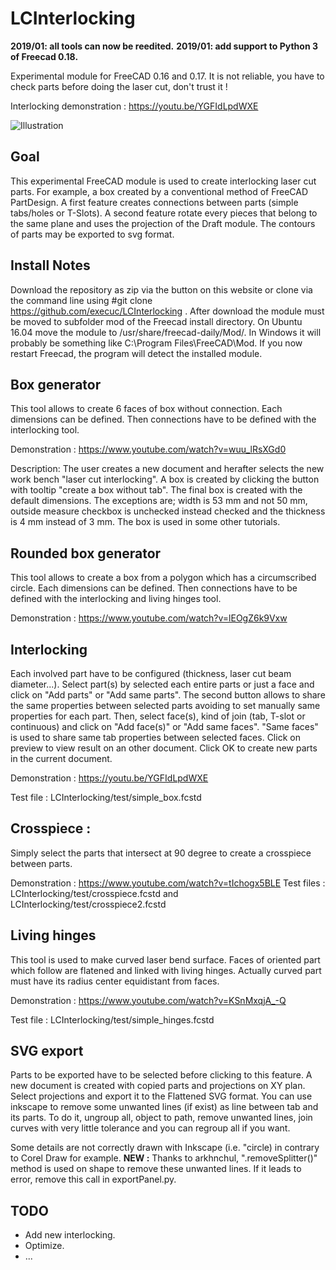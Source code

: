 LCInterlocking
==========

**2019/01: all tools can now be reedited.**
**2019/01: add support to Python 3 of Freecad 0.18.** 

Experimental module for FreeCAD 0.16 and 0.17.
It is not reliable, you have to check parts before doing the laser cut, don't trust it !

Interlocking demonstration : https://youtu.be/YGFIdLpdWXE

![Illustration](https://github.com/execuc/LCInterlocking/blob/master/test/Illustration.png)



Goal
--------------------
This experimental FreeCAD module is used to create interlocking laser cut parts.
For example, a box created by a conventional method of FreeCAD PartDesign. A first feature creates connections
between parts (simple tabs/holes or T-Slots).
A second feature rotate every pieces that belong to the same plane and uses the projection of the Draft module.
The contours of parts may be exported to svg format.


Install Notes
--------------------
Download the repository as zip via the button on this website or clone via the command line using #git clone https://github.com/execuc/LCInterlocking .
After download the module must be moved to subfolder mod of the Freecad install directory. On Ubuntu 16.04 move the module to /usr/share/freecad-daily/Mod/. In Windows it will probably be something like C:\Program Files\FreeCAD\Mod. 
If you now restart Freecad, the program will detect the installed module.

Box generator
--------------------
This tool allows to create 6 faces of box without connection. Each dimensions can be defined. Then connections have to
be defined with the interlocking tool.

Demonstration : https://www.youtube.com/watch?v=wuu_lRsXGd0

Description: The user creates a new document and herafter selects the new work bench "laser cut interlocking".
A box is created by clicking the button with tooltip "create a box without tab". The final box is created with the default dimensions. The exceptions are; width is 53 mm and not 50 mm, outside measure checkbox is unchecked instead checked and the thickness is 4 mm instead of 3 mm. The box is used in some other tutorials.


Rounded box generator
--------------------
This tool allows to create a box from a polygon which has a circumscribed circle. Each dimensions can be defined.
Then connections have to be defined with the interlocking and living hinges tool.

Demonstration : https://www.youtube.com/watch?v=lEOgZ6k9Vxw



Interlocking
--------------------
Each involved part have to be configured (thickness, laser cut beam diameter...). Select part(s) by selected each entire
parts or just a face and click on "Add parts" or "Add same parts". The second button allows to share the same
properties between selected parts avoiding to set manually same properties for each part.
Then, select face(s), kind of join (tab, T-slot or continuous) and click on "Add face(s)" or "Add same faces". "Same
faces" is used to share same tab properties between selected faces.
Click on preview to view result on an other document. Click OK to create new parts in the current document.

Demonstration : https://youtu.be/YGFIdLpdWXE

Test file : LCInterlocking/test/simple_box.fcstd



Crosspiece :
--------------------
Simply select the parts that intersect at 90 degree to create a crosspiece between parts. 

Demonstration : https://www.youtube.com/watch?v=tIchogx5BLE
Test files : LCInterlocking/test/crosspiece.fcstd and LCInterlocking/test/crosspiece2.fcstd



Living hinges
--------------------
This tool is used to make curved laser bend surface. Faces of oriented part which follow are flatened and linked 
with living hinges. Actually curved part must have its radius center equidistant from faces.

Demonstration : https://www.youtube.com/watch?v=KSnMxqjA_-Q

Test file : LCInterlocking/test/simple_hinges.fcstd



SVG export
--------------------
Parts to be exported have to be selected before clicking to this feature. A new document is created with copied parts
and projections on XY plan. Select projections and export it to the Flattened SVG format. You can use inkscape to
remove some unwanted lines (if exist) as line between tab and its parts. To do it, ungroup all, object to path, remove unwanted lines, join
curves with very little tolerance and you can regroup all if you want.

Some details are not correctly drawn with Inkscape (i.e. "circle) in contrary to Corel Draw for example.
**NEW :** Thanks to arkhnchul, ".removeSplitter()" method is used on shape to remove these unwanted lines. If it leads to error,
remove this call in exportPanel.py.


TODO
----
 * Add new interlocking.
 * Optimize.
 * ...
